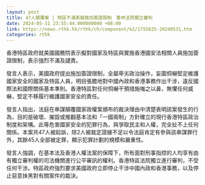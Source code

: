 ```yaml
---
layout: post
title: 47人顛覆案 | 特區不滿美擬施加簽證限制　重申法院獨立審判
date: 2024-05-31 23:55:44.000000000 +08:00
link: https://news.rthk.hk/rthk/ch/component/k2/1755625-20240531.htm
categories: rthk
---
```


香港特區政府就美國國務院表示擬對國家及特區與實施香港國安法相關人員施加簽證限制，表示強烈不滿及譴責。

發言人表示，美國政府提出施加簽證限制，全屬卑劣政治操作，妄圖恫嚇堅定維護國家安全的國家及特區人員，明目張膽地對中國內政和香港事務作出干涉，違反國際法和國際關係基本準則。香港特區對任何恫嚇干預措施嗤之以鼻，無懼任何威嚇，堅定不移履行維護國家安全的責任。

發言人指出，法庭在串謀顛覆國家政權案頒布的裁決理由中清楚表明該案發生的行為，目的是破壞、摧毀或推翻基本法和「一國兩制」方針確立的現行香港特區政治制度和架構。此等危害國家安全的犯罪行為，與爭取民主和人權，完全扯不上任何關係。本案共47人被起訴，除2人被裁定證據不足以令法庭肯定有參與該串謀罪行外，其餘45人全部被定罪，顯示犯罪計劃的規模和嚴重性。

發言人強調，在基本法及香港人權法案的保障下，所有面對刑事指控的人均享有由有獨立審判權的司法機關進行公平審訊的權利。香港特區法院獨立進行審判，不受任何干涉。特區政府強烈要求美國政府立即停止干涉中國內政和香港事務，以及停止惡意抹黑對有關案件的裁決。
